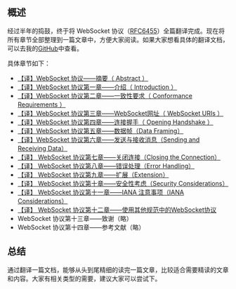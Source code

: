

## 概述

经过半年的捣鼓，终于将 WebSocket 协议（[RFC6455][1]）全篇翻译完成。现在将所有章节全部整理到一篇文章中，方便大家阅读。如果大家想看具体的翻译文档，可以去我的[GitHub][2]中查看。

具体章节如下：

 - [【译】WebSocket 协议——摘要（ Abstract ）][3]
- [【译】WebSocket 协议第一章——介绍（ Introduction ）][4]
- [【译】WebSocket 协议第二章——一致性要求（ Conformance Requirements ）][5]
- [【译】WebSocket 协议第三章——WebSocket网址（ WebSocket URIs ）][6]
- [【译】WebSocket 协议第四章——连接握手（ Opening Handshake ）][7]
- [【译】WebSocket 协议第五章——数据帧（Data Framing）][8]
- [【译】WebSocket 协议第六章——发送与接收消息（Sending and Receiving Data）][9]
- [【译】 WebSocket 协议第七章——关闭连接（Closing the Connection）][10]
- [【译】 WebSocket 协议第八章——错误处理（Error Handling）][11]
- [【译】 WebSocket 协议第九章——扩展（Extension）][12]
- [【译】 WebSocket 协议第十章——安全性考虑（Security Considerations）][13]
- [【译】 WebSocket 协议第十一章——IANA 注意事项（IANA Considerations）][14]
- [【译】 WebSocket 协议第十二章——使用其他规范中的WebSocket协议][15]
- WebSocket 协议第十三章——致谢（略）
- WebSocket 协议第十四章——参考文献（略）

## 总结

通过翻译一篇文档，能够从头到尾精细的读完一篇文章，比较适合需要精读的文章和内容。大家有相关类型的需要，建议大家可以尝试下。

[1]:	https://tools.ietf.org/html/rfc6455
[2]:	https://github.com/HJava/myBlog/tree/master/WebSocket%20%E5%8D%8F%E8%AE%AE%20RFC%20%E6%96%87%E6%A1%A3
[3]:	https://juejin.im/post/5b12966fe51d450689495e41
[4]:	https://juejin.im/post/5b1a7189e51d45068b496cf0
[5]:	https://juejin.im/post/5b1e6beae51d4506b62cbd64
[6]:	https://juejin.im/post/5b226d716fb9a00e594c5da5
[7]:	https://juejin.im/post/5b2b9850518825748e545d23
[8]:	https://juejin.im/post/5c32f906f265da6136229fac
[9]:	https://juejin.im/post/5c33648b6fb9a049b2220bb7
[10]:	https://juejin.im/post/5c3c3982f265da613f2fafe4
[11]:	https://juejin.im/post/5c4c1d8cf265da61285a759d
[12]:	https://juejin.im/post/5c4c8b82f265da616a4801ca
[13]:	https://juejin.im/post/5c556541f265da2da23d019d
[14]:	https://juejin.im/post/5c6a9b8f518825629a77b788
[15]:	https://juejin.im/post/5c6aa0b1f265da2db5422a50
